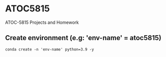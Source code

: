 # ATOC5815
ATOC-5815 Projects and Homework

## Create environment (e.g: 'env-name' = atoc5815)
`conda create -n 'env-name' python=3.9 -y` 

